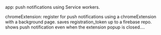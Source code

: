 app: push notifications using Service workers.

chromeExtension: register for push notifications using a chromeExtension with a background page.
saves registration_token up to a firebase repo.
shows push notification even when the extension popup is closed....
